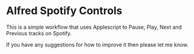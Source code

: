 # Alfred Spotify Controls

This is a simple workflow that uses Applescript to Pause, Play, Next and Previous tracks on Spotify. 

If you have any suggestions for how to improve it then please let me know. 
